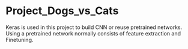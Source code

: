 # Project_Dogs_vs_Cats
Keras is used in this project to build CNN or reuse pretrained networks. Using a pretrained network normally consists of feature extraction and Finetuning.
